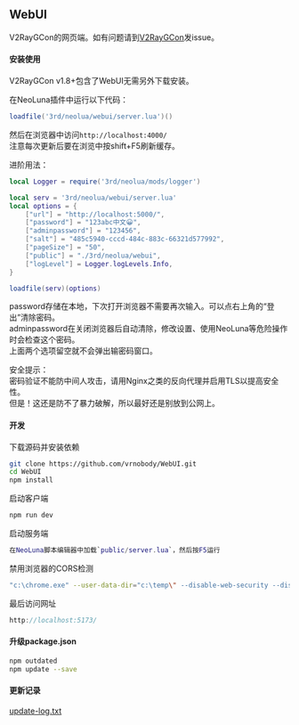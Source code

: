 ## WebUI
V2RayGCon的网页端。如有问题请到[V2RayGCon](https://github.com/vrnobody/V2RayGCon/issues)发issue。  

#### 安装使用
V2RayGCon v1.8+包含了WebUI无需另外下载安装。  

在NeoLuna插件中运行以下代码：  
```lua
loadfile('3rd/neolua/webui/server.lua')()
```
然后在浏览器中访问`http://localhost:4000/`  
注意每次更新后要在浏览中按shift+F5刷新缓存。  
  
进阶用法：
```lua
local Logger = require('3rd/neolua/mods/logger')

local serv = '3rd/neolua/webui/server.lua'
local options = {
    ["url"] = "http://localhost:5000/",
    ["password"] = "123abc中文😀",
    ["adminpassword"] = "123456",
    ["salt"] = "485c5940-cccd-484c-883c-66321d577992",
    ["pageSize"] = "50",
    ["public"] = "./3rd/neolua/webui",
    ["logLevel"] = Logger.logLevels.Info,
}

loadfile(serv)(options)
```
password存储在本地，下次打开浏览器不需要再次输入。可以点右上角的“登出”清除密码。  
adminpassword在关闭浏览器后自动清除，修改设置、使用NeoLuna等危险操作时会检查这个密码。  
上面两个选项留空就不会弹出输密码窗口。  
  
安全提示：  
密码验证不能防中间人攻击，请用Nginx之类的反向代理并启用TLS以提高安全性。  
但是！这还是防不了暴力破解，所以最好还是别放到公网上。  
  
#### 开发
下载源码并安装依赖
```sh
git clone https://github.com/vrnobody/WebUI.git
cd WebUI
npm install
```
  
启动客户端
```sh
npm run dev
```
  
启动服务端
```lua
在NeoLuna脚本编辑器中加载`public/server.lua`，然后按F5运行
```

禁用浏览器的CORS检测
```bash
"c:\chrome.exe" --user-data-dir="c:\temp\" --disable-web-security --disable-site-isolation-trials
```

最后访问网址  
```js
http://localhost:5173/
```

#### 升级package.json
```bash
npm outdated
npm update --save
```

#### 更新记录
[update-log.txt](https://github.com/vrnobody/WebUI/blob/main/update-log.txt)  

